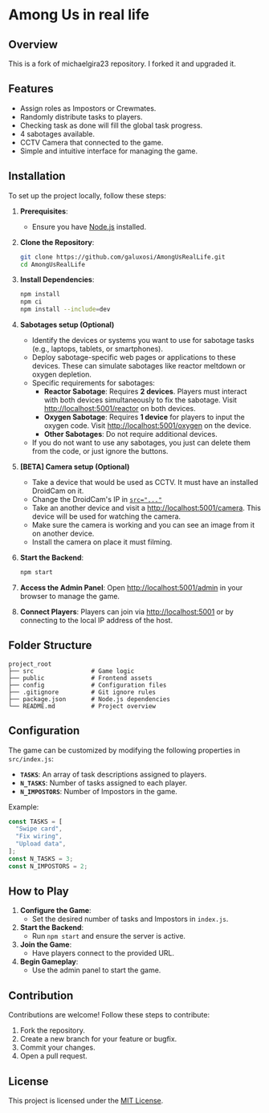 # Among Us in real life

## Overview
This is a fork of michaelgira23 repository. I forked it and upgraded it.

## Features
- Assign roles as Impostors or Crewmates.
- Randomly distribute tasks to players.
- Checking task as done will fill the global task progress.
- 4 sabotages available.
- CCTV Camera that connected to the game.
- Simple and intuitive interface for managing the game.

## Installation
To set up the project locally, follow these steps:

1. **Prerequisites**:
   - Ensure you have [Node.js](https://nodejs.org/) installed.

2. **Clone the Repository**:
   ```bash
   git clone https://github.com/galuxosi/AmongUsRealLife.git
   cd AmongUsRealLife
   ```

3. **Install Dependencies**:
   ```bash
   npm install
   npm ci
   npm install --include=dev
   ```

4. **Sabotages setup (Optional)**
   - Identify the devices or systems you want to use for sabotage tasks (e.g., laptops, tablets, or smartphones).
   - Deploy sabotage-specific web pages or applications to these devices. These can simulate sabotages like reactor meltdown or oxygen depletion.
   - Specific requirements for sabotages:
     - **Reactor Sabotage**: Requires **2 devices**. Players must interact with both devices simultaneously to fix the sabotage. Visit [http://localhost:5001/reactor](http://localhost:5001/reactor) on both devices.
     - **Oxygen Sabotage**: Requires **1 device** for players to input the oxygen code. Visit [http://localhost:5001/oxygen](http://localhost:5001/oxygen) on the device.
     - **Other Sabotages**: Do not require additional devices.
   - If you do not want to use any sabotages, you just can delete them from the code, or just ignore the buttons.

5. **[BETA] Camera setup (Optional)**
   - Take a device that would be used as CCTV. It must have an installed DroidCam on it.
   - Change the DroidCam's IP in [`src="..."`](https://github.com/galuxosi/AmongUsRealLife/blob/main/src/views/camera.html)
   - Take an another device and visit a [http://localhost:5001/camera](http://localhost:5001/camera). This device will be used for watching the camera.
   - Make sure the camera is working and you can see an image from it on another device.
   - Install the camera on place it must filming.

7. **Start the Backend**:
   ```bash
   npm start
   ```

8. **Access the Admin Panel**:
   Open [http://localhost:5001/admin](http://localhost:5001/admin) in your browser to manage the game.

9. **Connect Players**:
   Players can join via [http://localhost:5001](http://localhost:5001) or by connecting to the local IP address of the host.



## Folder Structure

```
project_root
├── src                # Game logic
├── public             # Frontend assets
├── config             # Configuration files
├── .gitignore         # Git ignore rules
├── package.json       # Node.js dependencies
└── README.md          # Project overview
```

## Configuration
The game can be customized by modifying the following properties in `src/index.js`:

- **`TASKS`**: An array of task descriptions assigned to players.
- **`N_TASKS`**: Number of tasks assigned to each player.
- **`N_IMPOSTORS`**: Number of Impostors in the game.

Example:
```javascript
const TASKS = [
  "Swipe card",
  "Fix wiring",
  "Upload data",
];
const N_TASKS = 3;
const N_IMPOSTORS = 2;
```

## How to Play
1. **Configure the Game**:
   - Set the desired number of tasks and Impostors in `index.js`.
2. **Start the Backend**:
   - Run `npm start` and ensure the server is active.
3. **Join the Game**:
   - Have players connect to the provided URL.
4. **Begin Gameplay**:
   - Use the admin panel to start the game.

## Contribution
Contributions are welcome! Follow these steps to contribute:

1. Fork the repository.
2. Create a new branch for your feature or bugfix.
3. Commit your changes.
4. Open a pull request.

## License
This project is licensed under the [MIT License](LICENSE.txt).

